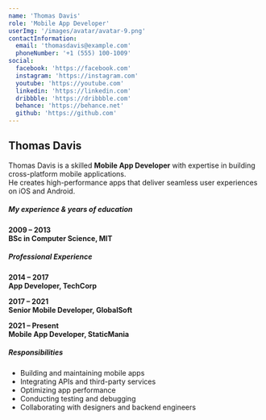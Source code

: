 ```yaml
---
name: 'Thomas Davis'
role: 'Mobile App Developer'
userImg: '/images/avatar/avatar-9.png'
contactInformation:
  email: 'thomasdavis@example.com'
  phoneNumber: '+1 (555) 100-1009'
social:
  facebook: 'https://facebook.com'
  instagram: 'https://instagram.com'
  youtube: 'https://youtube.com'
  linkedin: 'https://linkedin.com'
  dribbble: 'https://dribbble.com'
  behance: 'https://behance.net'
  github: 'https://github.com'
---
```


## Thomas Davis

Thomas Davis is a skilled **Mobile App Developer** with expertise in building cross-platform mobile applications.  
He creates high-performance apps that deliver seamless user experiences on iOS and Android.

##### My experience & years of education

**2009 – 2013**  
**BSc in Computer Science, MIT**

##### Professional Experience

**2014 – 2017**  
**App Developer, TechCorp**

**2017 – 2021**  
**Senior Mobile Developer, GlobalSoft**

**2021 – Present**  
**Mobile App Developer, StaticMania**

##### Responsibilities

- Building and maintaining mobile apps
- Integrating APIs and third-party services
- Optimizing app performance
- Conducting testing and debugging
- Collaborating with designers and backend engineers
